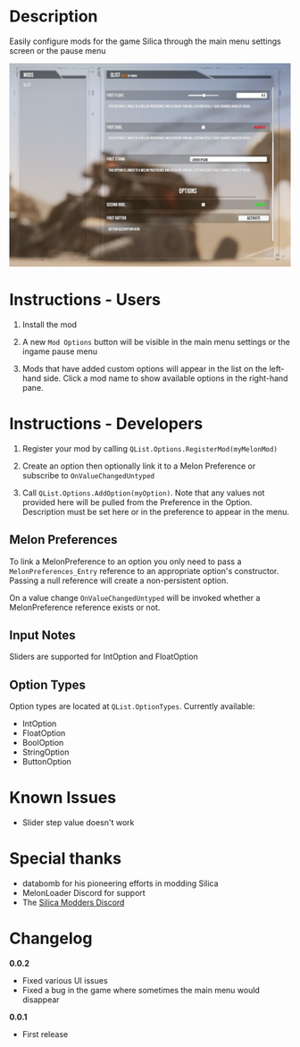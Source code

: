 # Description

Easily configure mods for the game Silica through the main menu settings screen or the pause menu

![Mod Options Window](image.png)

# Instructions - Users

1. Install the mod

2. A new `Mod Options` button will be visible in the main menu settings or the ingame pause menu

3. Mods that have added custom options will appear in the list on the left-hand side. Click a mod name to show available options in the right-hand pane.

# Instructions - Developers

1. Register your mod by calling `QList.Options.RegisterMod(myMelonMod)`

2. Create an option then optionally link it to a Melon Preference or subscribe to `OnValueChangedUntyped`

3. Call `QList.Options.AddOption(myOption)`. Note that any values not provided here will be pulled from the Preference in the Option. Description must be set here or in the preference to appear in the menu.

## Melon Preferences

To link a MelonPreference to an option you only need to pass a `MelonPreferences_Entry` reference to an appropriate option's constructor. Passing a null reference will create a non-persistent option.

On a value change `OnValueChangedUntyped` will be invoked whether a MelonPreference reference exists or not.

## Input Notes

Sliders are supported for IntOption and FloatOption

## Option Types

Option types are located at `QList.OptionTypes`. Currently available:

- IntOption
- FloatOption
- BoolOption
- StringOption
- ButtonOption

# Known Issues

- Slider step value doesn't work

# Special thanks

- databomb for his pioneering efforts in modding Silica
- MelonLoader Discord for support
- The <a href="https://discord.gg/5SHQxFaess">Silica Modders Discord</a>

# Changelog

**0.0.2**

- Fixed various UI issues
- Fixed a bug in the game where sometimes the main menu would disappear

**0.0.1**

- First release
